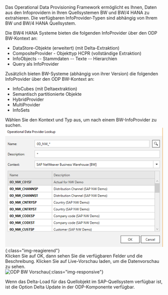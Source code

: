 Das Operational Data Provisioning Framework ermöglicht es Ihnen, Daten aus den Infoprovidern in Ihren Quellsystemen BW und BW/4 HANA zu extrahieren. 
Die verfügbaren InfoProvider-Typen sind abhängig von Ihrem BW und BW/4 HANA Quellsystem.

Die BW∕4 HANA Systeme bieten die folgenden InfoProvider über den ODP BW-Kontext an:
- DataStore-Objekte (erweitert) (mit Delta-Extraktion)
- CompositeProvider - Objekttyp HCPR (vollständige Extraktion)
- InfoObjects
-- Stammdaten
-- Texte
-- Hierarchien
- Query als InfoProvider

Zusätzlich bieten BW-Systeme (abhängig von ihrer Version) die folgenden InfoProvider über den ODP BW-Kontext an:
- InfoCubes (mit Deltaextraktion)
- Semantisch partitionierte Objekte
- HybridProvider
- MultiProvider
- InfoSets


Wählen Sie den Kontext und Typ aus, um nach einem BW-InfoProvider zu suchen. <br/>
![ODP BW Suche](/img/content/odp/odp-component-bw-nwdemo-01.png){:class="img-reagierend"}
<br/>
Klicken Sie auf OK, dann sehen Sie die verfügbaren Felder und die Beschreibung. Klicken Sie auf Live-Vorschau laden, um die Datenvorschau zu sehen.<br/>
![ODP BW Vorschau](/img/content/odp/odp-component-bw-nw-nwdemo-02-preview.png){:class="img-responsive"}

Wenn das Delta-Load für das Quellobjekt im SAP-Quellsystem verfügbar ist, ist die Option Delta Update in der ODP-Komponente verfügbar. 